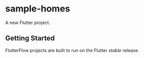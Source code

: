 # sample-homes

A new Flutter project.

## Getting Started

FlutterFlow projects are built to run on the Flutter _stable_ release.
